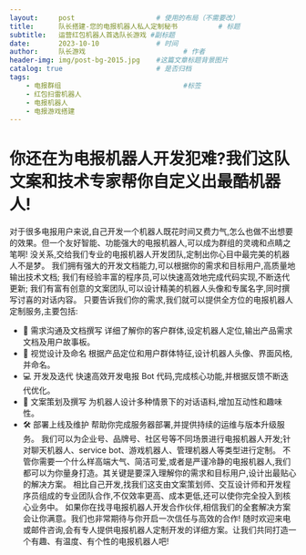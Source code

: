 ```yaml
---
layout:     post   				    # 使用的布局（不需要改）
title:      队长搭建-您的电报机器人私人定制秘书 			# 标题 
subtitle:   运营红包机器人首选队长游戏 #副标题
date:       2023-10-10				# 时间
author:     队长游戏 						# 作者
header-img: img/post-bg-2015.jpg 	#这篇文章标题背景图片
catalog: true 						# 是否归档
tags:
    - 电报群组								#标签
    - 红包扫雷机器人
    - 电报机器人
    - 电报游戏搭建
---
```

# 你还在为电报机器人开发犯难?我们这队文案和技术专家帮你自定义出最酷机器人!
对于很多电报用户来说,自己开发一个机器人既花时间又费力气,怎么也做不出想要的效果。但一个友好智能、功能强大的电报机器人,可以成为群组的灵魂和点睛之笔啊!
没关系,交给我们专业的电报机器人开发团队,定制出你心目中最完美的机器人不是梦。
我们拥有强大的开发文档能力,可以根据你的需求和目标用户,高质量地输出技术文档;
我们有经验丰富的程序员,可以快速高效地完成代码实现,不断迭代更新;
我们有富有创意的文案团队,可以设计精美的机器人头像和专属名字,同时撰写讨喜的对话内容。
只要告诉我们你的需求,我们就可以提供全方位的电报机器人定制服务,主要包括:
- :memo: 需求沟通及文档撰写 
详细了解你的客户群体,设定机器人定位,输出产品需求文档及用户故事板。
- :art: 视觉设计及命名 
根据产品定位和用户群体特征,设计机器人头像、界面风格,并命名。
- :computer: 开发及迭代 
快速高效开发电报 Bot 代码,完成核心功能,并根据反馈不断迭代优化。
- :loudspeaker: 文案策划及撰写 
为机器人设计多种情景下的对话语料,增加互动性和趣味性。
- :hammer_and_wrench: 部署上线及维护 
帮助你完成服务器部署,并提供持续的运维与版本升级服务。
我们可以为企业号、品牌号、社区号等不同场景进行电报机器人开发;针对聊天机器人、service bot、游戏机器人、管理机器人等类型进行定制。
不管你需要一个什么样高端大气、简洁可爱,或者是严谨冷静的电报机器人,我们都可以为你量身打造。其关键是要深入理解你的需求和目标用户,设计出最贴心的解决方案。
相比自己开发,找我们这支由文案策划师、交互设计师和开发程序员组成的专业团队合作,不仅效率更高、成本更低,还可以使你完全投入到核心业务中。
如果你在找寻电报机器人开发合作伙伴,相信我们的全套解决方案会让你满意。我们也非常期待与你开启一次信任与高效的合作!
随时欢迎来电或邮件咨询,会有专人提供电报机器人定制开发的详细方案。让我们共同打造一个有趣、有温度、有个性的电报机器人吧!
